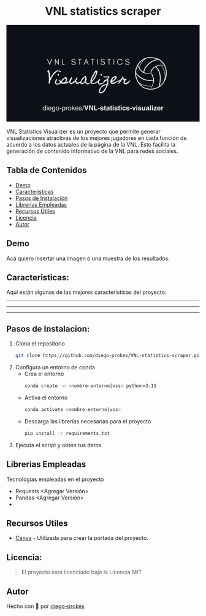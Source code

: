 <h1 align="center" id="title"> VNL statistics scraper </h1>

![Tema Oscuro VNL statistics scraper](<docs/assets/Tema Oscuro.png>)

<p id="description">VNL Statistics Visualizer es un proyecto que permite generar visualizaciones atractivas de los mejores jugadores en cada función de acuerdo a los datos actuales de la página de la VNL. Esto facilita la generación de contenido informativo de la VNL para redes sociales.</p>

## Tabla de Contenidos

- [Demo](#demo)
- [Características](#caracteristicas)
- [Pasos de Instalación](#pasos-de-instalacion)
- [Librerías Empleadas](#librerias-empleadas)
- [Recursos Útiles](#recursos-utiles)
- [Licencia](#licencia)
- [Autor](#autor)

## Demo
Acá quiero insertar una imagen o una muestra de los resultados.
![]()
  
## Caracteristicas:

Aquí están algunas de las mejores características del proyecto: 

*   ****
*   ****
*   ****

## Pasos de Instalacion:

1. Clona el repositorio
    ``` bash
    git clone https://github.com/diego-prokes/VNL-statistics-scraper.git
    ```    
1. Configura un entorno de conda
    - Crea el entorno
        ``` bash
        conda create -n <nombre-entorno|vss> python=3.11
        ```    
    - Activa el entorno
        ``` bash
        conda activate <nombre-entorno|vss>
        ```
    - Descarga las librerías necesarias para el proyecto
        ``` bash
        pip install -r requirements.txt
        ```
1. Ejecuta el script y obtén tus datos.

## Librerias Empleadas

Tecnologías empleadas en el proyecto

*   Requests <Agregar Versión>
*   Pandas <Agregar Versión>
*    

## Recursos Utiles

* [Canva](https://www.canva.com) - Utilizada para crear la portada del proyecto.

## Licencia:

> El proyecto está licenciado bajo la Licencia MIT

## Autor

Hecho con 🦾 por [diego-prokes](https://www.linkedin.com/in/diego-prokes-herbage-b379b8108/)


